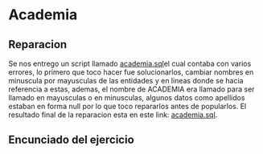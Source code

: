 # Academia
## Reparacion

Se nos entrego un script llamado [academia.sql](academia.sql)el cual contaba con varios errores, lo primero que toco hacer fue solucionarlos, cambiar nombres en minuscula por mayusculas de las entidades y en lineas donde se hacia referencia a estas, ademas, el nombre de ACADEMIA era llamado para ser llamado en mayusculas o en minusculas, algunos datos como apellidos estaban en forma null por lo que toco repararlos antes de popularlos. El resultado final de la reparacion esta en este link: [academia.sql](academia.sql).

## Encunciado del ejercicio

